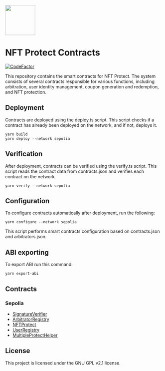 <img src="https://github.com/NFT-Protect/.github/raw/main/profile/git-avatar.png" width="96">

# NFT Protect Contracts

[![CodeFactor](https://www.codefactor.io/repository/github/nftprotect/nftprotect-contracts/badge)](https://www.codefactor.io/repository/github/nftprotect/nftprotect-contracts)

This repository contains the smart contracts for NFT Protect. The system consists of several contracts responsible for various functions, including arbitration, user identity management, coupon generation and redemption, and NFT protection.

## Deployment

Contracts are deployed using the deploy.ts script. This script checks if a contract has already been deployed on the network, and if not, deploys it.
```shell
yarn build
yarn deploy --network sepolia
```

## Verification

After deployment, contracts can be verified using the verify.ts script. This script reads the contract data from contracts.json and verifies each contract on the network.
```shell
yarn verify --network sepolia
```

## Configuration

To configure contracts automatically after deployment, run the following:
```shell
yarn configure --network sepolia
```
This script performs smart contracts configuration based on contracts.json and arbitrators.json.

## ABI exporting
To export ABI run this command:
```shell
yarn export-abi
```

## Contracts
### Sepolia
- [SignatureVerifier](https://sepolia.etherscan.io/address/0x63473816e94ad6c2c8b9ec496957b900b818faf9)
- [ArbitratorRegistry](https://sepolia.etherscan.io/address/0xb8ef2a8ca0be3f5d734446cd6a13f56372a56e2b)
- [NFTProtect](https://sepolia.etherscan.io/address/0x27b6e64bf6faec53141f2a2cd2da55dc1dffa5ba)
- [UserRegistry](https://sepolia.etherscan.io/address/0xf557231b2e3b088e9b8cb1072c0ce03898975c6a)
- [MultipleProtectHelper](https://sepolia.etherscan.io/address/0xebb68e730ca1bab2f8191bf150c7392e62f94fc0)

## License

This project is licensed under the GNU GPL v2.1 license.
